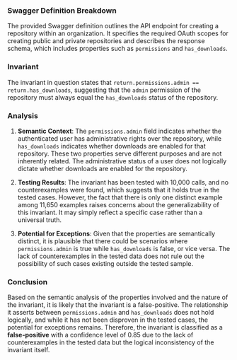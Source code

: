 ### Swagger Definition Breakdown
The provided Swagger definition outlines the API endpoint for creating a repository within an organization. It specifies the required OAuth scopes for creating public and private repositories and describes the response schema, which includes properties such as `permissions` and `has_downloads`.

### Invariant
The invariant in question states that `return.permissions.admin == return.has_downloads`, suggesting that the `admin` permission of the repository must always equal the `has_downloads` status of the repository.

### Analysis
1. **Semantic Context**: The `permissions.admin` field indicates whether the authenticated user has administrative rights over the repository, while `has_downloads` indicates whether downloads are enabled for that repository. These two properties serve different purposes and are not inherently related. The administrative status of a user does not logically dictate whether downloads are enabled for the repository.

2. **Testing Results**: The invariant has been tested with 10,000 calls, and no counterexamples were found, which suggests that it holds true in the tested cases. However, the fact that there is only one distinct example among 11,650 examples raises concerns about the generalizability of this invariant. It may simply reflect a specific case rather than a universal truth.

3. **Potential for Exceptions**: Given that the properties are semantically distinct, it is plausible that there could be scenarios where `permissions.admin` is true while `has_downloads` is false, or vice versa. The lack of counterexamples in the tested data does not rule out the possibility of such cases existing outside the tested sample.

### Conclusion
Based on the semantic analysis of the properties involved and the nature of the invariant, it is likely that the invariant is a false-positive. The relationship it asserts between `permissions.admin` and `has_downloads` does not hold logically, and while it has not been disproven in the tested cases, the potential for exceptions remains. Therefore, the invariant is classified as a **false-positive** with a confidence level of 0.85 due to the lack of counterexamples in the tested data but the logical inconsistency of the invariant itself.
